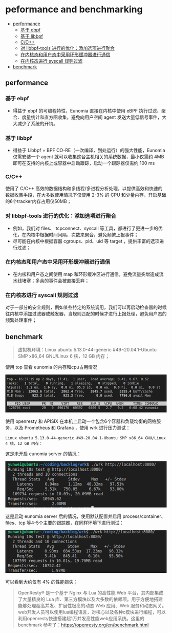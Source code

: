 # peformance and benchmarking

<!-- TOC -->

- [performance](#performance)
  - [基于 ebpf](#基于-ebpf)
  - [基于 libbpf](#基于-libbpf)
  - [C/C++](#cc)
  - [对 libbpf-tools 进行的优化：添加选项进行聚合](#对-libbpf-tools-进行的优化添加选项进行聚合)
  - [在内核态和用户态中采用环形缓冲器进行通信](#在内核态和用户态中采用环形缓冲器进行通信)
  - [在内核态进行 syscall 规则过滤](#在内核态进行-syscall-规则过滤)
- [benchmark](#benchmark)

<!-- /TOC -->

## performance

### 基于 ebpf

- 得益于 ebpf 的可编程特性，Eunomia 直接在内核中使用 eBPF 执行过滤、聚合、度量统计和直方图收集，避免向用户空间 agent 发送大量低信号事件，大大减少了系统的开销。

### 基于 libbpf

- 得益于 Libbpf + BPF CO-RE（一次编译，到处运行）的强大性能，Eunomia 仅需安装一个 agent 就可以收集这台主机相关的系统数据，最小仅需约 4MB 即可在支持的内核上或容器中启动跟踪，启动一个跟踪器仅需约 100 ms

### C/C++

使用了 C/C++ 高效的数据结构和多线程/多进程分析处理，以提供高效和快速的数据收集手段，在大多数使用情况下仅使用 2-3% 的 CPU 和少量内存，开启基础的6个tracker内存占用仅50MB；

### 对 libbpf-tools 进行的优化：添加选项进行聚合

- 例如，我们对 files、 tcpconnect、syscall 等工具，都进行了更进一步的优化，在内核中根据时间间隔、次数来聚合，避免频繁上报事件；
- 尽可能在内核中根据容器 cgroups、pid、uid 等 target ，提供丰富的选项进行过滤；

### 在内核态和用户态中采用环形缓冲器进行通信

- 在内核和用户态之间使用 map 和环形缓冲区进行通信，避免流量突增造成流水线堵塞；多余的事件会被直接丢弃；

### 在内核态进行 syscall 规则过滤

对于一部分的安全规则，例如某些特定的系统调用，我们可以再启动检查器的时候往内核中添加过滤器或触发器，当规则匹配的时候才进行上报处理，避免用户态的频繁处理事件；

## benchmark

> 虚拟机环境：Linux ubuntu 5.13.0-44-generic #49~20.04.1-Ubuntu SMP x86_64 GNU/Linux 6 核，12 GB 内存；



使用 top 查看 eunomia 的内存和cpu占用情况

![top](imgs/top2.png)

使用 openresty 和 APISIX 在本机上启动一个包含6个容器和负载均衡的网络服务，以及 Prometheus 和 Grafana ，使用 wrk 进行压力测试：

```
Linux ubuntu 5.13.0-44-generic #49~20.04.1-Ubuntu SMP x86_64 GNU/Linux
4 核，12 GB 内存：
```

这是未开启 eunomia server 的情况：

![no](imgs/openresty_no_eunomia.png)

这是启动 eunomia server 后的情况，使用默认配置并启用 process/container、files、tcp 等4-5个主要的跟踪器，在同样环境下进行测试：

![no](imgs/openresty_with_eunomia.png)

可以看到大约仅有 4% 的性能损失；

> OpenResty® 是一个基于 Nginx 与 Lua 的高性能 Web 平台，其内部集成了大量精良的 Lua 库、第三方模块以及大多数的依赖项。用于方便地搭建能够处理超高并发、扩展性极高的动态 Web 应用、Web 服务和动态网关。web开发人员可以使用lua编程语言，对核心以及各种c模块进行编程，可以利用openresty快速搭建超1万并发高性能web应用系统。这里的 benchmark 参考了：https://openresty.org/en/benchmark.html


